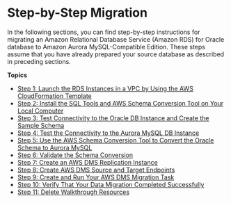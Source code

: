 # Step\-by\-Step Migration<a name="chap-rdsoracle2aurora.steps"></a>

In the following sections, you can find step\-by\-step instructions for migrating an Amazon Relational Database Service \(Amazon RDS\) for Oracle database to Amazon Aurora MySQL\-Compatible Edition\. These steps assume that you have already prepared your source database as described in preceding sections\.

**Topics**
+ [Step 1: Launch the RDS Instances in a VPC by Using the AWS CloudFormation Template](chap-rdsoracle2aurora.steps.launchrdswcloudformation.md)
+ [Step 2: Install the SQL Tools and AWS Schema Conversion Tool on Your Local Computer](chap-rdsoracle2aurora.steps.installsct.md)
+ [Step 3: Test Connectivity to the Oracle DB Instance and Create the Sample Schema](chap-rdsoracle2aurora.steps.connectoracle.md)
+ [Step 4: Test the Connectivity to the Aurora MySQL DB Instance](chap-rdsoracle2aurora.steps.connectaurora.md)
+ [Step 5: Use the AWS Schema Conversion Tool to Convert the Oracle Schema to Aurora MySQL](chap-rdsoracle2aurora.steps.convertschema.md)
+ [Step 6: Validate the Schema Conversion](chap-rdsoracle2aurora.steps.validateschemaconversion.md)
+ [Step 7: Create an AWS DMS Replication Instance](chap-rdsoracle2aurora.steps.createreplicationinstance.md)
+ [Step 8: Create AWS DMS Source and Target Endpoints](chap-rdsoracle2aurora.steps.createsourcetargetendpoints.md)
+ [Step 9: Create and Run Your AWS DMS Migration Task](chap-rdsoracle2aurora.steps.createmigrationtask.md)
+ [Step 10: Verify That Your Data Migration Completed Successfully](chap-rdsoracle2aurora.steps.verifydatamigration.md)
+ [Step 11: Delete Walkthrough Resources](chap-rdsoracle2aurora.steps.deleteresources.md)